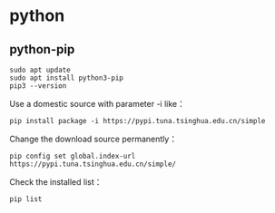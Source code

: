 # python

## python-pip

```shell
sudo apt update
sudo apt install python3-pip
pip3 --version
```

Use a domestic source with parameter -i like：

```shell
pip install package -i https://pypi.tuna.tsinghua.edu.cn/simple
```

Change the download source permanently：

```shell
pip config set global.index-url https://pypi.tuna.tsinghua.edu.cn/simple/
```

Check the installed list：

```shell
pip list
```
